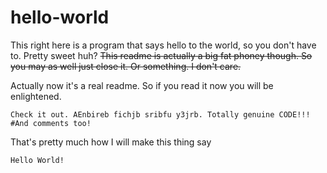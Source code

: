 hello-world
===========
This right here is a program that says hello to the world, so you don't have to. Pretty sweet huh? ~~This readme is actually a big fat phoney though. So you may as well just close it. Or something. I don't care.~~

Actually now it's a real readme. So if you read it now you will be enlightened.

    Check it out. AEnbireb fichjb sribfu y3jrb. Totally genuine CODE!!! #And comments too!

That's pretty much how I will make this thing say

    Hello World!
